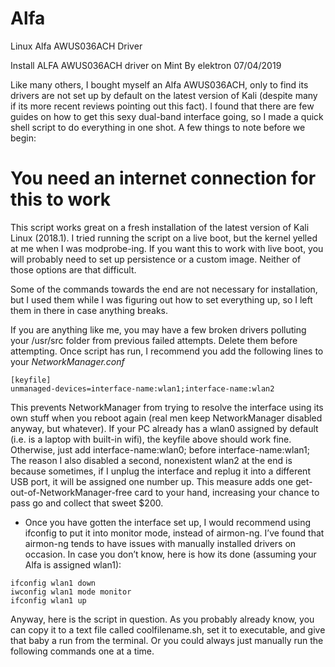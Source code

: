 # Alfa
 Linux Alfa AWUS036ACH Driver

Install ALFA AWUS036ACH driver on Mint
By elektron
 07/04/2019

Like many others, I bought myself an Alfa AWUS036ACH, only to find its drivers are not set up by default on the latest version of Kali (despite many if its more recent reviews pointing out this fact). I found that there are few guides on how to get this sexy dual-band interface going, so I made a quick shell script to do everything in one shot. A few things to note before we begin:

# You need an internet connection for this to work
This script works great on a fresh installation of the latest version of Kali Linux (2018.1). I tried running the script on a live boot, but the kernel yelled at me when I was modprobe-ing. If you want this to work with live boot, you will probably need to set up persistence or a custom image. Neither of those options are that difficult.

Some of the commands towards the end are not necessary for installation, but I used them while I was figuring out how to set everything up, so I left them in there in case anything breaks.

If you are anything like me, you may have a few broken drivers polluting your /usr/src folder from previous failed attempts. Delete them before attempting.
Once script has run, I recommend you add the following lines to your *NetworkManager.conf*
```
[keyfile]
unmanaged-devices=interface-name:wlan1;interface-name:wlan2
```
This prevents NetworkManager from trying to resolve the interface using its own stuff when you reboot again (real men keep NetworkManager disabled anyway, but whatever). If your PC already has a wlan0 assigned by default (i.e. is a laptop with built-in wifi),  the keyfile above should work fine. Otherwise, just add interface-name:wlan0; before interface-name:wlan1; The reason I also disabled a second, nonexistent wlan2 at the end is because sometimes, if I unplug the interface and replug it into a different USB port, it will be assigned one number up. This measure adds one get-out-of-NetworkManager-free card to your hand, increasing your chance to pass go and collect that sweet $200.

- Once you have gotten the interface set up, I would recommend using ifconfig to put it into monitor mode, instead of airmon-ng. I’ve found that airmon-ng tends to have issues with manually installed drivers on occasion. In case you don’t know, here is how its done (assuming your Alfa is assigned wlan1):

```
ifconfig wlan1 down
iwconfig wlan1 mode monitor
ifconfig wlan1 up
```
Anyway, here is the script in question. As you probably already know, you can copy it to a text file called coolfilename.sh, set it to executable, and give that baby a run from the terminal. Or you could always just manually run the following commands one at a time.
